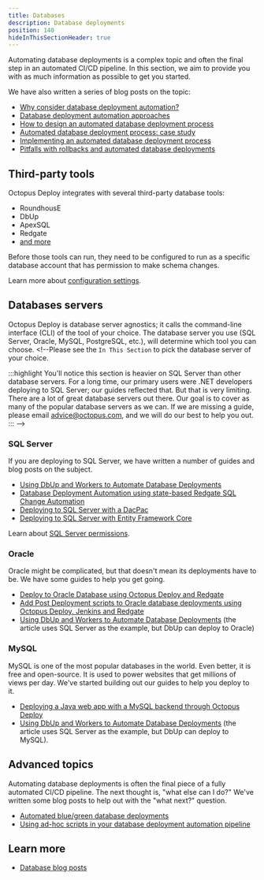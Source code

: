 ```yaml
---
title: Databases
description: Database deployments
position: 140
hideInThisSectionHeader: true
---
```


Automating database deployments is a complex topic and often the final step in an automated CI/CD pipeline. In this section, we aim to provide you with as much information as possible to get you started.  

We have also written a series of blog posts on the topic:

- [Why consider database deployment automation?](https://octopus.com/blog/why-consider-database-deployment-automation)
- [Database deployment automation approaches](https://octopus.com/blog/database-deployment-automation-approaches)
- [How to design an automated database deployment process](https://octopus.com/blog/designing-db-deployment-process)
- [Automated database deployment process: case study](https://octopus.com/blog/use-case-for-designing-db-deployment-process)
- [Implementing an automated database deployment process](https://octopus.com/blog/implementing-db-deployment-process)
- [Pitfalls with rollbacks and automated database deployments](https://octopus.com/blog/database-rollbacks-pitfalls)

## Third-party tools

Octopus Deploy integrates with several third-party database tools:

- RoundhousE
- DbUp
- ApexSQL
- Redgate
- [and more](https://library.octopus.com/listing/database)

Before those tools can run, they need to be configured to run as a specific database account that has permission to make schema changes.

Learn more about [configuration settings](/docs/deployment-examples/database-deployments/configuration/index.md).

## Databases servers

Octopus Deploy is database server agnostics; it calls the command-line interface (CLI) of the tool of your choice. The database server you use (SQL Server, Oracle, MySQL, PostgreSQL, etc.), will determine which tool you can choose. <!--Please see the `In This Section` to pick the database server of your choice.

:::highlight
You'll notice this section is heavier on SQL Server than other database servers.  For a long time, our primary users were .NET developers deploying to SQL Server; our guides reflected that.  But that is very limiting.  There are a lot of great database servers out there.  Our goal is to cover as many of the popular database servers as we can.  If we are missing a guide, please email [advice@octopus.com](mailto:advice@octopus.com), and we will do our best to help you out.
::: -->

### SQL Server

If you are deploying to SQL Server, we have written a number of guides and blog posts on the subject.

- [Using DbUp and Workers to Automate Database Deployments](https://octopus.com/blog/dbup-database-deployments)
- [Database Deployment Automation using state-based Redgate SQL Change Automation](https://octopus.com/blog/database-deployment-automation-using-redgate-sql-change-automation)
- [Deploying to SQL Server with a DacPac](https://octopus.com/blog/will-it-deploy-episode-04)
- [Deploying to SQL Server with Entity Framework Core](https://octopus.com/blog/will-it-deploy-episode-03)

Learn about [SQL Server permissions](/docs/deployment-examples/database-deployments/sql-server/index.md).

### Oracle

Oracle might be complicated, but that doesn't mean its deployments have to be.  We have some guides to help you get going.

- [Deploy to Oracle Database using Octopus Deploy and Redgate](https://octopus.com/blog/oracle-database-using-redgate)
- [Add Post Deployment scripts to Oracle database deployments using Octopus Deploy, Jenkins and Redgate](https://octopus.com/blog/oracle-database-using-redgate-part-2)
- [Using DbUp and Workers to Automate Database Deployments](https://octopus.com/blog/dbup-database-deployments) (the article uses SQL Server as the example, but DbUp can deploy to Oracle)

### MySQL

MySQL is one of the most popular databases in the world.  Even better, it is free and open-source.  It is used to power websites that get millions of views per day.  We've started building out our guides to help you deploy to it.

- [Deploying a Java web app with a MySQL backend through Octopus Deploy](https://octopus.com/blog/deploying-java-with-mysql)
- [Using DbUp and Workers to Automate Database Deployments](https://octopus.com/blog/dbup-database-deployments) (the article uses SQL Server as the example, but DbUp can deploy to MySQL).

## Advanced topics

Automating database deployments is often the final piece of a fully automated CI/CD pipeline.  The next thought is, "what else can I do?"  We've written some blog posts to help out with the "what next?" question.

- [Automated blue/green database deployments](https://octopus.com/blog/databases-with-blue-green-deployments)
- [Using ad-hoc scripts in your database deployment automation pipeline](https://octopus.com/blog/database-deployment-automation-adhoc-scripts)

## Learn more 

- [Database blog posts](https://www.octopus.com/blog/tag/database%20deployments)

